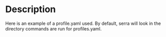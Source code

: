 # Description
Here is an example of a profile.yaml used. By default, serra will look in the directory commands are run for profiles.yaml.